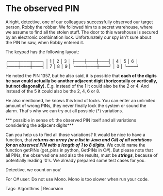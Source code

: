 # The observed PIN
Alright, detective, one of our colleagues successfully observed our target person, Robby the robber. We followed him to a secret warehouse, where we assume to find all the stolen stuff. The door to this warehouse is secured by an electronic combination lock. Unfortunately our spy isn't sure about the PIN he saw, when Robby entered it.

The keypad has the following layout:

┌───┬───┬───┐
│ 1 │ 2 │ 3 │
├───┼───┼───┤
│ 4 │ 5 │ 6 │
├───┼───┼───┤
│ 7 │ 8 │ 9 │
└───┼───┼───┘
    │ 0 │
    └───┘

He noted the PIN 1357, but he also said, it is possible that **each of the digits he saw could actually be another adjacent digit (horizontally or vertically, but not diagonally).** E.g. instead of the 1 it could also be the 2 or 4. And instead of the 5 it could also be the 2, 4, 6 or 8.

He also mentioned, he knows this kind of locks. You can enter an unlimited amount of wrong PINs, they never finally lock the system or sound the alarm. That's why we can try out all possible (*) variations.

*** possible in sense of: the observed PIN itself and all variations considering the adjacent digits***

Can you help us to find all those variations? It would be nice to have a function, that ***returns an array (or a list in Java and C#) of all variations for an observed PIN with a length of 1 to 8 digits***. We could name the function getPINs (get_pins in python, GetPINs in C#). But please note that all PINs, the observed one and also the results, must be ***strings***, because of potentially leading '0's. We already prepared some test cases for you.

Detective, we count on you!

For C# user: Do not use Mono. Mono is too slower when run your code.

Tags: Algorithms | Recursion
